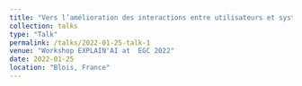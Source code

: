 ```yaml
---
title: "Vers l’amélioration des interactions entre utilisateurs et systèmes de recommandation"
collection: talks
type: "Talk"
permalink: /talks/2022-01-25-talk-1
venue: "Workshop EXPLAIN'AI at  EGC 2022"
date: 2022-01-25
location: "Blois, France"
---
```


